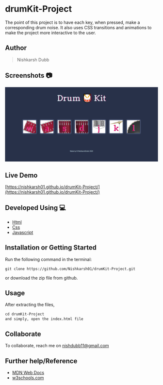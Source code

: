 # drumKit-Project

The point of this project is to have each key, when pressed, make a corresponding drum noise. It also uses CSS transitions and animations to make the project more interactive to the user.

## Author 
> Nishkarsh Dubb


## Screenshots 📷
![drumKit-Project Screenshot](screenshots/1.png)


## Live Demo 

 [https://nishkarsh01.github.io/drumKit-Project/](https://nishkarsh01.github.io/drumKit-Project/)
 
 ## Developed Using 💻

+ [Html](https://developer.mozilla.org/en-US/docs/Web/HTML)
+ [Css](https://developer.mozilla.org/en-US/docs/Web/CSS)
+ [Javascript](https://developer.mozilla.org/en-US/docs/Web/javascript)

## Installation or Getting Started

Run the following command in the terminal:

	git clone https://github.com/Nishkarsh01/drumKit-Project.git
or download the zip file from github.
    

## Usage
After extracting the files,

    cd drumKit-Project
    and simply, open the index.html file

## Collaborate
To collaborate, reach me on [nishdubb11@gmail.com]()

## Further help/Reference

+ [MDN Web Docs](https://developer.mozilla.org/en-US/)
+ [w3schools.com](https://www.w3schools.com/)
    










